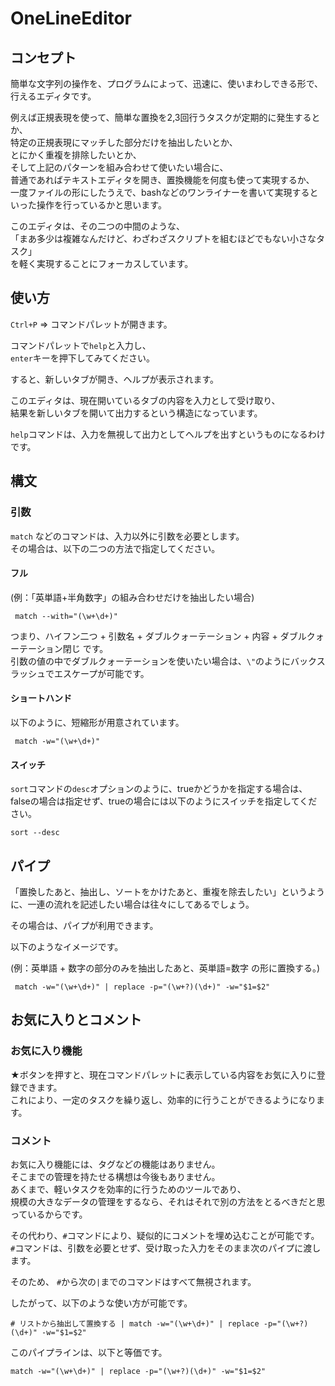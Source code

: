 # OneLineEditor

## コンセプト

簡単な文字列の操作を、プログラムによって、迅速に、使いまわしできる形で、行えるエディタです。  

例えば正規表現を使って、簡単な置換を2,3回行うタスクが定期的に発生するとか、  
特定の正規表現にマッチした部分だけを抽出したいとか、  
とにかく重複を排除したいとか、  
そして上記のパターンを組み合わせて使いたい場合に、  
普通であればテキストエディタを開き、置換機能を何度も使って実現するか、  
一度ファイルの形にしたうえで、bashなどのワンライナーを書いて実現するといった操作を行っているかと思います。

このエディタは、その二つの中間のような、  
「まあ多少は複雑なんだけど、わざわざスクリプトを組むほどでもない小さなタスク」  
を軽く実現することにフォーカスしています。

## 使い方

```Ctrl+P``` => コマンドパレットが開きます。

コマンドパレットで```help```と入力し、  
```enter```キーを押下してみてください。

すると、新しいタブが開き、ヘルプが表示されます。  

このエディタは、現在開いているタブの内容を入力として受け取り、  
結果を新しいタブを開いて出力するという構造になっています。  

```help```コマンドは、入力を無視して出力としてヘルプを出すというものになるわけです。  

## 構文

### 引数

```match``` などのコマンドは、入力以外に引数を必要とします。  
その場合は、以下の二つの方法で指定してください。

#### フル

(例：「英単語+半角数字」の組み合わせだけを抽出したい場合)

``` match --with="(\w+\d+)"```

つまり、ハイフン二つ + 引数名 + ダブルクォーテーション + 内容 + ダブルクォーテーション閉じ です。  
引数の値の中でダブルクォーテーションを使いたい場合は、```\"```のようにバックスラッシュでエスケープが可能です。

#### ショートハンド

以下のように、短縮形が用意されています。   

``` match -w="(\w+\d+)"```

#### スイッチ

```sort```コマンドの```desc```オプションのように、trueかどうかを指定する場合は、falseの場合は指定せず、trueの場合には以下のようにスイッチを指定してください。  

``` sort --desc ```

## パイプ

「置換したあと、抽出し、ソートをかけたあと、重複を除去したい」というように、一連の流れを記述したい場合は往々にしてあるでしょう。  

その場合は、パイプが利用できます。  

以下のようなイメージです。

(例：英単語 + 数字の部分のみを抽出したあと、英単語=数字 の形に置換する。)

``` match -w="(\w+\d+)" | replace -p="(\w+?)(\d+)" -w="$1=$2"```

## お気に入りとコメント

### お気に入り機能

★ボタンを押すと、現在コマンドパレットに表示している内容をお気に入りに登録できます。  
これにより、一定のタスクを繰り返し、効率的に行うことができるようになります。  

### コメント

お気に入り機能には、タグなどの機能はありません。  
そこまでの管理を持たせる構想は今後もありません。  
あくまで、軽いタスクを効率的に行うためのツールであり、  
規模の大きなデータの管理をするなら、それはそれで別の方法をとるべきだと思っているからです。  

その代わり、```#```コマンドにより、疑似的にコメントを埋め込むことが可能です。  
```#```コマンドは、引数を必要とせず、受け取った入力をそのまま次のパイプに渡します。  

そのため、 ```#```から次の```|```までのコマンドはすべて無視されます。  

したがって、以下のような使い方が可能です。  

```# リストから抽出して置換する | match -w="(\w+\d+)" | replace -p="(\w+?)(\d+)" -w="$1=$2"```

このパイプラインは、以下と等価です。

```match -w="(\w+\d+)" | replace -p="(\w+?)(\d+)" -w="$1=$2"```